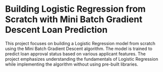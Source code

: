 # Building Logistic Regression from Scratch with Mini Batch Gradient Descent Loan Prediction
This project focuses on building a Logistic Regression model from scratch using the Mini Batch Gradient Descent algorithm. The model is trained to predict loan approval status based on various applicant features. The project emphasizes understanding the fundamentals of Logistic Regression while implementing the algorithm without using pre-built libraries.

